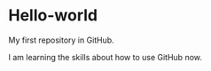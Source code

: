 # Hello-world
My first repository in GitHub.

I am learning the skills about how to use GitHub now.
